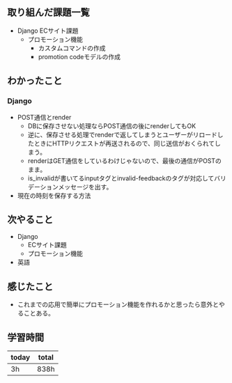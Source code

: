 ## 取り組んだ課題一覧
- Django ECサイト課題
	- プロモーション機能
		- カスタムコマンドの作成
		- promotion codeモデルの作成
## わかったこと
### Django
- POST通信とrender
	- DBに保存させない処理ならPOST通信の後にrenderしてもOK
	- 逆に、保存させる処理でrenderで返してしまうとユーザーがリロードしたときにHTTPリクエストが再送されるので、同じ送信がおくられてしまう。
	- renderはGET通信をしているわけじゃないので、最後の通信がPOSTのまま。
	- is_invalidが書いてるinputタグとinvalid-feedbackのタグが対応してバリデーションメッセージを出す。	
- 現在の時刻を保存する方法
## 次やること
- Django
	- ECサイト課題
	- プロモーション機能
- 英語
## 感じたこと
- これまでの応用で簡単にプロモーション機能を作れるかと思ったら意外とやることある。
## 学習時間

| today | total |
| ----- | ----- |
| 3h    | 838h  |
